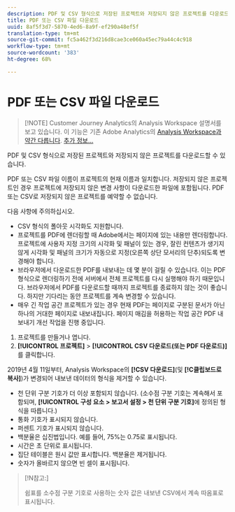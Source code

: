 ```yaml
---
description: PDF 및 CSV 형식으로 저장된 프로젝트와 저장되지 않은 프로젝트를 다운로드할 수 있습니다.
title: PDF 또는 CSV 파일 다운로드
uuid: 8af5f3d7-5870-4ed6-8a9f-ef290a48ef5f
translation-type: tm+mt
source-git-commit: fc5a462f3d216d8cae3ce060a45ec79a44c4c918
workflow-type: tm+mt
source-wordcount: '383'
ht-degree: 68%

---
```



# PDF 또는 CSV 파일 다운로드

>[!NOTE] Customer Journey Analytics의 Analysis Workspace 설명서를 보고 있습니다. 이 기능은 기존 Adobe Analytics의 [Analysis Workspace과 약간 다릅니다](https://docs.adobe.com/content/help/ko-KR/analytics/analyze/analysis-workspace/home.html). [추가 정보...](/help/getting-started/cja-aa.md)

PDF 및 CSV 형식으로 저장된 프로젝트와 저장되지 않은 프로젝트를 다운로드할 수 있습니다.

PDF 또는 CSV 파일 이름이 프로젝트의 현재 이름과 일치합니다. 저장되지 않은 프로젝트인 경우 프로젝트에 저장되지 않은 변경 사항이 다운로드한 파일에 포함됩니다. PDF 또는 CSV로 저장되지 않은 프로젝트를 예약할 수 없습니다.

다음 사항에 주의하십시오.

* CSV 형식의 폴아웃 시각화도 지원합니다.
* 프로젝트를 PDF에 렌더링할 때 Adobe에서는 페이지에 있는 내용만 렌더링합니다. 프로젝트에 사용자 지정 크기의 시각화 및 패널이 있는 경우, 잘린 컨텐츠가 생기지 않게 시각화 및 패널의 크기가 자동으로 지정(오른쪽 상단 모서리의 단추)되도록 변경해야 합니다.
* 브라우저에서 다운로드한 PDF를 내보내는 데 몇 분이 걸릴 수 있습니다. 이는 PDF 형식으로 렌더링하기 전에 서버에서 전체 프로젝트를 다시 실행해야 하기 때문입니다. 브라우저에서 PDF를 다운로드할 때까지 프로젝트를 종료하지 않는 것이 좋습니다. 하지만 기다리는 동안 프로젝트를 계속 변경할 수 있습니다.
* 매우 긴 작업 공간 프로젝트가 있는 경우 현재 PDF는 페이지로 구분된 문서가 아닌 하나의 거대한 페이지로 내보내집니다. 페이지 매김을 허용하는 작업 공간 PDF 내보내기 개선 작업을 진행 중입니다.

1. 프로젝트를 만들거나 엽니다.
1. **[!UICONTROL 프로젝트]** > **[!UICONTROL CSV 다운로드(또는 PDF 다운로드)]**&#x200B;를 클릭합니다.

2019년 4월 11일부터, Analysis Workspace의 **[!CSV 다운로드]**(및 **[!C클립보드로 복사]**)가 변경되어 내보낸 데이터의 형식을 제거할 수 있습니다.
* 천 단위 구분 기호가 더 이상 포함되지 않습니다. (소수점 구분 기호는 계속해서 포함되며, **[!UICONTROL 구성 요소 > 보고서 설정 > 천 단위 구분 기호]**&#x200B;에 정의된 형식을 따릅니다.)
* 통화 기호가 표시되지 않습니다.
* 퍼센트 기호가 표시되지 않습니다.
* 백분율은 십진법입니다. 예를 들어, 75%는 0.75로 표시됩니다.
* 시간은 초 단위로 표시됩니다.
* 집단 테이블은 원시 값만 표시합니다. 백분율은 제거됩니다.
* 숫자가 올바르지 않으면 빈 셀이 표시됩니다.

>[!N참고:]
>
> 쉼표를 소수점 구분 기호로 사용하는 숫자 값은 내보낸 CSV에서 계속 따옴표로 표시됩니다.
